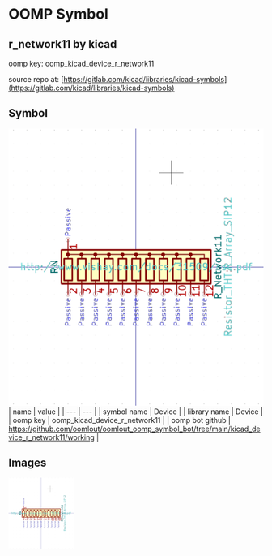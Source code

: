 # OOMP Symbol  
## r_network11  by kicad  
  
oomp key: oomp_kicad_device_r_network11  
  
source repo at: [https://gitlab.com/kicad/libraries/kicad-symbols](https://gitlab.com/kicad/libraries/kicad-symbols)  
## Symbol  
  
[![working.png](working_600.png)](working.png)  
| name | value | 
| --- | --- | 
| symbol name | Device | 
| library name | Device | 
| oomp key | oomp_kicad_device_r_network11 | 
| oomp bot github | https://github.com/oomlout/oomlout_oomp_symbol_bot/tree/main/kicad_device_r_network11/working | 
## Images  
  
[![working.png](working_140.png)](working.png)  
